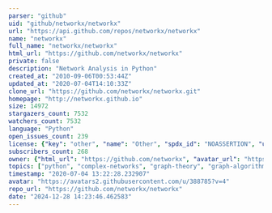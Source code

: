 ```yaml
---
parser: "github"
uid: "github/networkx/networkx"
url: "https://api.github.com/repos/networkx/networkx"
name: "networkx"
full_name: "networkx/networkx"
html_url: "https://github.com/networkx/networkx"
private: false
description: "Network Analysis in Python"
created_at: "2010-09-06T00:53:44Z"
updated_at: "2020-07-04T14:10:33Z"
clone_url: "https://github.com/networkx/networkx.git"
homepage: "http://networkx.github.io"
size: 14972
stargazers_count: 7532
watchers_count: 7532
language: "Python"
open_issues_count: 239
license: {"key": "other", "name": "Other", "spdx_id": "NOASSERTION", "url": null, "node_id": "MDc6TGljZW5zZTA="}
subscribers_count: 268
owner: {"html_url": "https://github.com/networkx", "avatar_url": "https://avatars2.githubusercontent.com/u/388785?v=4", "login": "networkx", "type": "Organization"}
topics: ["python", "complex-networks", "graph-theory", "graph-algorithms", "graph-analysis", "graph-generation", "graph-visualization"]
timestamp: "2020-07-04 13:22:28.232907"
avatar: "https://avatars2.githubusercontent.com/u/388785?v=4"
repo_url: "https://github.com/networkx/networkx"
date: "2024-12-28 14:23:46.462583"
---
```

